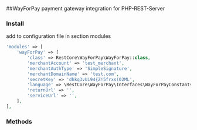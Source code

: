 ##WayForPay payment gateway integration for PHP-REST-Server

### Install
add to configuration file in section modules
```php
'modules' => [
    'wayForPay' => [
        'class' => RestCore\WayForPay\WayForPay::class,
        'merchantAccount' => 'test_merchant',
        'merchantAuthType' => 'SimpleSignature',
        'merchantDomainName' => 'test.com',
        'secretKey' => 'dhkq3vUi94{Z!5frxs(02ML',
        'language' => \RestCore\WayForPay\Interfaces\WayForPayConstants::LANGUAGE_AUTO,
        'returnUrl' => '',
        'serviceUrl' => '',
    ],
],
```
### Methods

